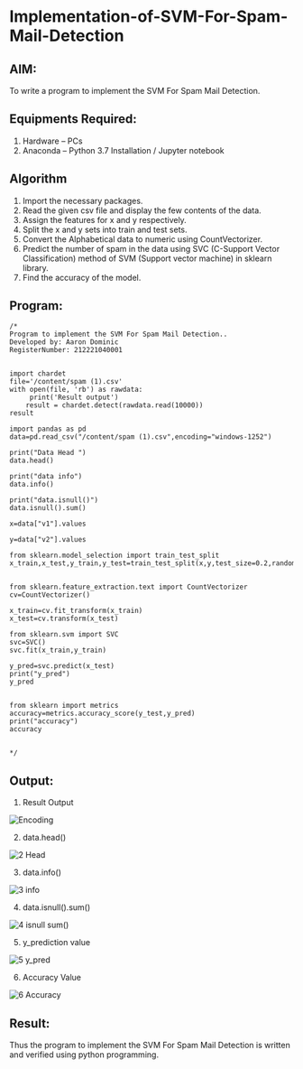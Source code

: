 # Implementation-of-SVM-For-Spam-Mail-Detection

## AIM:
To write a program to implement the SVM For Spam Mail Detection.

## Equipments Required:
1. Hardware – PCs
2. Anaconda – Python 3.7 Installation / Jupyter notebook

## Algorithm
1. Import the necessary packages.
2. Read the given csv file and display the few contents of the data.
3. Assign the features for x and y respectively.
4. Split the x and y sets into train and test sets.
5. Convert the Alphabetical data to numeric using CountVectorizer.
6. Predict the number of spam in the data using SVC (C-Support Vector Classification) method of SVM (Support vector machine) in sklearn library.
7. Find the accuracy of the model.


## Program:
```
/*
Program to implement the SVM For Spam Mail Detection..
Developed by: Aaron Dominic
RegisterNumber: 212221040001 


import chardet
file='/content/spam (1).csv'
with open(file, 'rb') as rawdata:
     print('Result output')
    result = chardet.detect(rawdata.read(10000))
result

import pandas as pd
data=pd.read_csv("/content/spam (1).csv",encoding="windows-1252")

print("Data Head ")
data.head()

print("data info")
data.info()

print("data.isnull()")
data.isnull().sum()

x=data["v1"].values

y=data["v2"].values

from sklearn.model_selection import train_test_split
x_train,x_test,y_train,y_test=train_test_split(x,y,test_size=0.2,random_state=0)


from sklearn.feature_extraction.text import CountVectorizer 
cv=CountVectorizer()

x_train=cv.fit_transform(x_train)
x_test=cv.transform(x_test)

from sklearn.svm import SVC
svc=SVC()
svc.fit(x_train,y_train)

y_pred=svc.predict(x_test)
print("y_pred")
y_pred


from sklearn import metrics
accuracy=metrics.accuracy_score(y_test,y_pred)
print("accuracy")
accuracy


*/
```

## Output:

1. Result Output
   
![Encoding](https://github.com/AaronDominic/Implementation-of-SVM-For-Spam-Mail-Detection/assets/143015231/85dd4436-3ac2-4fea-9d04-1746dd37e11a)

2. data.head()
   
![2  Head](https://github.com/AaronDominic/Implementation-of-SVM-For-Spam-Mail-Detection/assets/143015231/0b7810a2-ec3f-481e-8999-c5acca62dc90)

3. data.info()
   
![3  info](https://github.com/AaronDominic/Implementation-of-SVM-For-Spam-Mail-Detection/assets/143015231/a826fe10-0552-4066-b0d3-e46c6349ba9c)

4. data.isnull().sum()
   
![4  isnull sum()](https://github.com/AaronDominic/Implementation-of-SVM-For-Spam-Mail-Detection/assets/143015231/853cdd43-98f0-4ff5-97d9-2f9fa0d63317)

5. y_prediction value
   
![5  y_pred](https://github.com/AaronDominic/Implementation-of-SVM-For-Spam-Mail-Detection/assets/143015231/0aebfd66-7522-46e0-9cd2-2cd2bb86dd9e)

6. Accuracy Value
   
![6  Accuracy](https://github.com/AaronDominic/Implementation-of-SVM-For-Spam-Mail-Detection/assets/143015231/294c1e87-33f3-44b2-86a4-0f16437d55fa)


## Result:
Thus the program to implement the SVM For Spam Mail Detection is written and verified using python programming.
